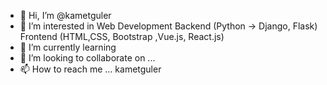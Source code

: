 - 👋 Hi, I’m @kametguler
- 👀 I’m interested in Web Development Backend (Python -> Django, Flask) Frontend (HTML,CSS, Bootstrap ,Vue.js, React.js)
- 🌱 I’m currently learning
- 💞️ I’m looking to collaborate on ...
- 📫 How to reach me ... kametguler

<!---
kametguler/kametguler is a ✨ special ✨ repository because its `README.md` (this file) appears on your GitHub profile.
You can click the Preview link to take a look at your changes.
--->
